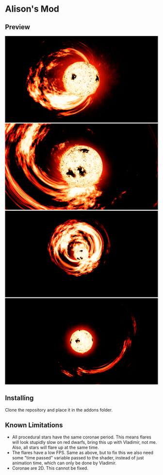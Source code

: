 # Alison's Mod

## Preview

![](assets/flares-1.png)
![](assets/flares-2.png)
![](assets/flares-3.png)
![](assets/flares-4.png)

## Installing

Clone the repository and place it in the addons folder.

## Known Limitations

- All procedural stars have the same coronae period. This means flares will look stupidly slow on red dwarfs, bring this up with Vladimir, not me. Also, all stars will flare up at the same time.
- The flares have a low FPS. Same as above, but to fix this we also need some "time passed" variable passed to the shader, instead of just animation time, which can only be done by Vladimir.
- Coronae are 2D. This cannot be fixed.

